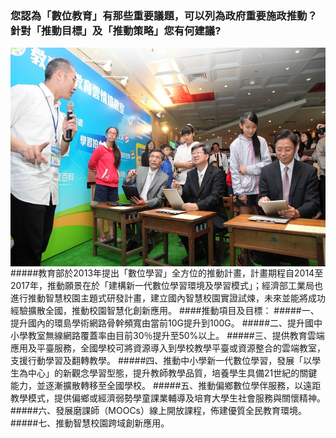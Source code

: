 ### 您認為「數位教育」有那些重要議題，可以列為政府重要施政推動？針對「推動目標」及「推動策略」您有何建議?
<!-- ![](323.jpg ) 註解掉 原先圖檔，改成 長寬比較小的圖，如下方-->
<div><center><img height="350" width="650" align="center" src=323.jpg></div>
#####教育部於2013年提出「數位學習」全方位的推動計畫，計畫期程自2014至2017年，推動願景在於「建構新一代數位學習環境及學習模式」；經濟部工業局也進行推動智慧校園主題式研發計畫，建立國內智慧校園實證試煉，未來並能將成功經驗擴散全國，推動校園智慧化創新應用。
####推動項目及目標：
#####一、提升國內的環島學術網路骨幹頻寬由當前10G提升到100G。
#####二、提升國中小學教室無線網路覆蓋率由目前30％提升至50%以上。
#####三、提供教育雲端應用及平臺服務，全國學校可將資源導入到學校教學平臺或資源整合的雲端教室，支援行動學習及翻轉教學。
#####四、推動中小學新一代數位學習，發展「以學生為中心」的新觀念學習型態，提升教師教學品質，培養學生具備21世紀的關鍵能力，並逐漸擴散轉移至全國學校。
#####五、推動偏鄉數位學伴服務，以遠距教學模式，提供偏鄉或經濟弱勢學童課業輔導及培育大學生社會服務與關懷精神。
#####六、發展磨課師（MOOCs）線上開放課程，佈建優質全民教育環境。
#####七、推動智慧校園跨域創新應用。
